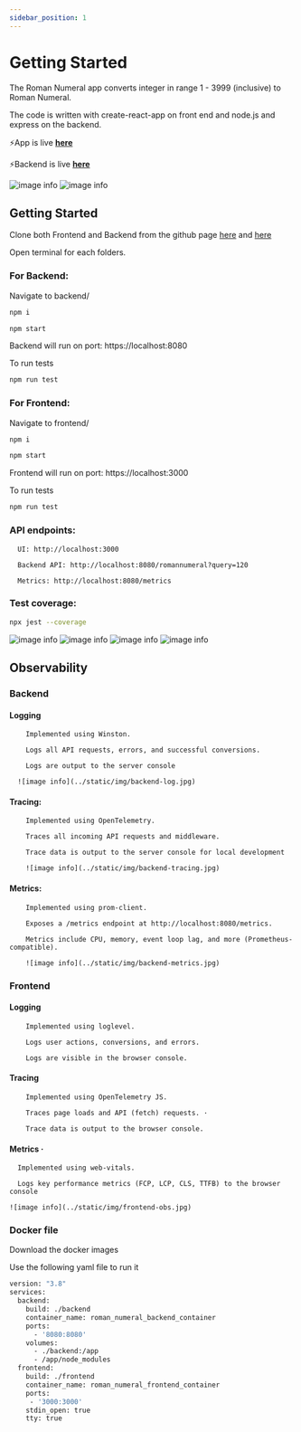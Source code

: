 ```yaml
---
sidebar_position: 1
---
```


# Getting Started

The Roman Numeral app converts integer in range 1 - 3999 (inclusive) to Roman Numeral.

The code is written with create-react-app on front end and node.js and express on the backend.

⚡️App is live  **[here](https://roman-numeral-frontend.vercel.app/)**

⚡️Backend is live  **[here](https://roman-number-backend.vercel.app/romannumeral?query=40)**

![image info](../static/img/light.jpg)
![image info](../static/img/dark.jpg)

## Getting Started

Clone both Frontend and Backend from the github page [here](https://github.com/Sandesh-bn/roman-numeral-frontend) and [here](https://github.com/Sandesh-bn/roman-number-backend)

Open terminal for each folders.

### For Backend:
Navigate to backend/
```bash
npm i
```
```bash
npm start
```

Backend will run on port: https://localhost:8080

To run tests

```bash
npm run test
```

### For Frontend:
Navigate to frontend/
```bash
npm i
```
```bash
npm start
```

Frontend will run on port: https://localhost:3000

To run tests

```bash
npm run test
```

### API endpoints:
      UI: http://localhost:3000

      Backend API: http://localhost:8080/romannumeral?query=120 

      Metrics: http://localhost:8080/metrics


### Test coverage:
```bash
npx jest --coverage
```
![image info](../static/img/backend-test-coverage.jpg)
![image info](../static/img/frontend-test-coverage.jpg)
![image info](../static/img/backendtests.jpg)
![image info](../static/img/frontend-test.jpg)


## Observability

### Backend

#### Logging
        Implemented using Winston. 

        Logs all API requests, errors, and successful conversions. 

        Logs are output to the server console

      ![image info](../static/img/backend-log.jpg)
#### Tracing:
        Implemented using OpenTelemetry. 

        Traces all incoming API requests and middleware. 

        Trace data is output to the server console for local development

        ![image info](../static/img/backend-tracing.jpg)
#### Metrics:
        Implemented using prom-client. 

        Exposes a /metrics endpoint at http://localhost:8080/metrics. 

        Metrics include CPU, memory, event loop lag, and more (Prometheus-compatible).

        ![image info](../static/img/backend-metrics.jpg)
### Frontend
#### Logging
        Implemented using loglevel.

        Logs user actions, conversions, and errors. 

        Logs are visible in the browser console. 
#### Tracing 
        Implemented using OpenTelemetry JS. 

        Traces page loads and API (fetch) requests. ·

        Trace data is output to the browser console. 
        
#### Metrics ·
      Implemented using web-vitals. 

      Logs key performance metrics (FCP, LCP, CLS, TTFB) to the browser console

    ![image info](../static/img/frontend-obs.jpg)

### Docker file
Download the docker images

Use the following yaml file to run it

```bash
version: "3.8"
services:
  backend:
    build: ./backend
    container_name: roman_numeral_backend_container
    ports:
      - '8080:8080'
    volumes:
      - ./backend:/app
      - /app/node_modules
  frontend:
    build: ./frontend
    container_name: roman_numeral_frontend_container
    ports:
     - '3000:3000'
    stdin_open: true
    tty: true
    
```
